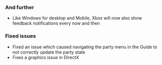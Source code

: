 ### And further
- Like Windows for desktop and Mobile, Xbox will now also show feedback notifications every now and then

### Fixed issues
- Fixed an issue which caused navigating the party menu in the Guide to not correctly update the party state
- Fixes a graphics issue in DirectX